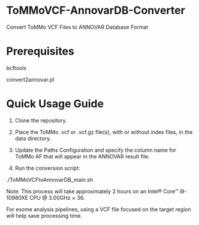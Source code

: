 # ToMMoVCF-AnnovarDB-Converter
Convert ToMMo VCF Files to ANNOVAR Database Format

# Prerequisites
bcftools

convert2annovar.pl

# Quick Usage Guide
1. Clone the repository.

3. Place the ToMMo .vcf or .vcf.gz file(s), with or without index files, in the data directory.
 
4. Update the Paths Configuration and specify the column name for ToMMo AF that will appear in the ANNOVAR result file.

5. Run the conversion script:

 ./ToMMoVCFtoAnnovarDB_main.sh

 Note: This process will take approximately 2 hours on an Intel® Core™ i9-10980XE CPU @ 3.00GHz × 36.

 For exome analysis pipelines, using a VCF file focused on the target region will help save processing time.
